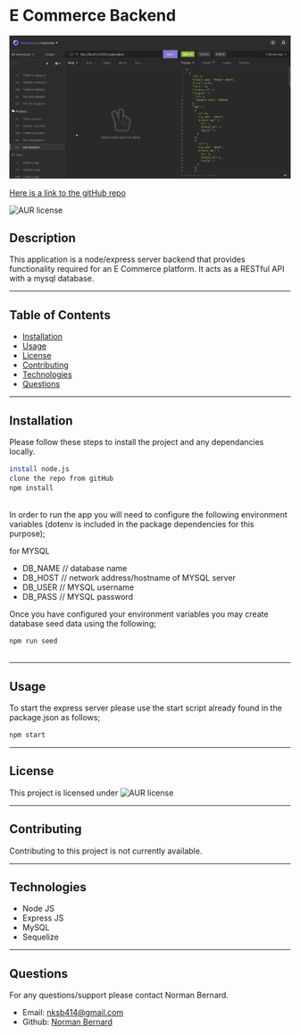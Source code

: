 # E Commerce Backend
 
  
  ![Screenshot](https://github.com/Normksb/E-Commerce-Back-End/blob/main/images/Screenshot.png)
  
[Here is a link to the gitHub repo](https://github.com/Normksb/E-Commerce-Back-End)  

![AUR license](https://img.shields.io/static/v1?label=License&message=MIT&color=blue)

## Description
This application is a node/express server backend that provides functionality required for an E Commerce platform. It acts as a RESTful API with a mysql database.


---
## Table of Contents

- [Installation](#installation)
- [Usage](#usage)
- [License](#license)
- [Contributing](#contributing)
- [Technologies](#technologies)
- [Questions](#questions)

---
## Installation  
  
Please follow these steps to install the project and any dependancies locally.

```bash
install node.js
clone the repo from gitHub
npm install
 
```

In order to run the app you will need to configure the following environment variables (dotenv is included in the package dependencies for this purpose);

for MYSQL
- DB_NAME  // database name
- DB_HOST  // network address/hostname of MYSQL server
- DB_USER  // MYSQL username
- DB_PASS  // MYSQL password

Once you have configured your environment variables you may create database seed data using the following;

```bash
npm run seed
 
```

---
## Usage

 
To start the express server please use the start script already found in the package.json as follows;

```bash
npm start
```


---
## License

This project is licensed under ![AUR license](https://img.shields.io/static/v1?label=License&message=MIT&color=blue)

---
## Contributing

Contributing to this project is not currently available.


---

## Technologies


- Node JS
- Express JS
- MySQL
- Sequelize

---

## Questions

For any questions/support please contact Norman Bernard.  
- Email: nksb414@gmail.com
- Github: [Norman Bernard](https://github.com/Normksb)

